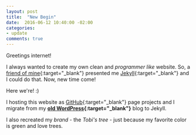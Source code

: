 ```yaml
---
layout: post
title:  "New Begin"
date:  2016-06-12 10:40:00 -02:00
categories:
- update
comments: true
---
```

Greetings internet!

I always wanted to create my own clean and _programmer like_ website.
So, a [friend of mine](https://lucas.ninja/){:target="_blank"} presented me [Jekyll](https://jekyllrb.com/){:target="_blank"} and I could do that.
Now, new time come!

Here we're! :)

I hosting this website as [GitHub](https://github.com/tobiasbu/website){:target="_blank"} page projects and I migrate from my **[old WordPress](https://tobiasbu.wordpress.com/){:target="_blank"}** blog to Jekyll.

I also recreated my _brand_ - the _Tobi's tree_ - just because my favorite color is green and love trees.
